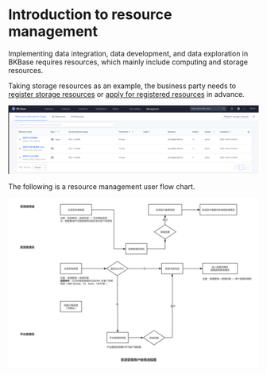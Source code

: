 # Introduction to resource management

Implementing data integration, data development, and data exploration in BKBase requires resources, which mainly include computing and storage resources.




Taking storage resources as an example, the business party needs to [register storage resources](./addStorage.md) or [apply for registered resources](./useResource.md) in advance.

![](media/16641824402872.jpg)


The following is a resource management user flow chart.

![](media/rm-user-flow.png)
